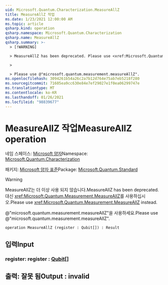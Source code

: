 ```yaml
---
uid: Microsoft.Quantum.Characterization.MeasureAllZ
title: MeasureAllZ 작업
ms.date: 1/23/2021 12:00:00 AM
ms.topic: article
qsharp.kind: operation
qsharp.namespace: Microsoft.Quantum.Characterization
qsharp.name: MeasureAllZ
qsharp.summary: >-
  > [!WARNING]

  > MeasureAllZ has been deprecated. Please use <xref:Microsoft.Quantum.Measurement.MeasureAllZ> instead.

  >

  > Please use @"microsoft.quantum.measurement.measureAllZ".
ms.openlocfilehash: 3094261b54a26c2a7b12d764e75ab7eb5218f280
ms.sourcegitcommit: 71605ea9cc630e84e7ef29027e1f0ea06299747e
ms.translationtype: MT
ms.contentlocale: ko-KR
ms.lasthandoff: 01/26/2021
ms.locfileid: "98839677"
---
```

# <a name="measureallz-operation"></a><span data-ttu-id="667e6-102">MeasureAllZ 작업</span><span class="sxs-lookup"><span data-stu-id="667e6-102">MeasureAllZ operation</span></span>

<span data-ttu-id="667e6-103">네임 스페이스: [Microsoft 양자](xref:Microsoft.Quantum.Characterization)</span><span class="sxs-lookup"><span data-stu-id="667e6-103">Namespace: [Microsoft.Quantum.Characterization](xref:Microsoft.Quantum.Characterization)</span></span>

<span data-ttu-id="667e6-104">패키지: [Microsoft 양자 표준](https://nuget.org/packages/Microsoft.Quantum.Standard)</span><span class="sxs-lookup"><span data-stu-id="667e6-104">Package: [Microsoft.Quantum.Standard](https://nuget.org/packages/Microsoft.Quantum.Standard)</span></span>


> [!WARNING]
> <span data-ttu-id="667e6-105">MeasureAllZ는 더 이상 사용 되지 않습니다.</span><span class="sxs-lookup"><span data-stu-id="667e6-105">MeasureAllZ has been deprecated.</span></span> <span data-ttu-id="667e6-106">대신 <xref:Microsoft.Quantum.Measurement.MeasureAllZ>를 사용하십시오.</span><span class="sxs-lookup"><span data-stu-id="667e6-106">Please use <xref:Microsoft.Quantum.Measurement.MeasureAllZ> instead.</span></span>
>
> <span data-ttu-id="667e6-107">@"microsoft.quantum.measurement.measureAllZ"을 사용하세요.</span><span class="sxs-lookup"><span data-stu-id="667e6-107">Please use @"microsoft.quantum.measurement.measureAllZ".</span></span>



```qsharp
operation MeasureAllZ (register : Qubit[]) : Result
```


## <a name="input"></a><span data-ttu-id="667e6-108">입력</span><span class="sxs-lookup"><span data-stu-id="667e6-108">Input</span></span>

### <a name="register--qubit"></a><span data-ttu-id="667e6-109">register: [](xref:microsoft.quantum.lang-ref.qubit)</span><span class="sxs-lookup"><span data-stu-id="667e6-109">register : [Qubit](xref:microsoft.quantum.lang-ref.qubit)[]</span></span>





## <a name="output--__invalidresult__"></a><span data-ttu-id="667e6-110">출력: __잘못 <Result> 됨__</span><span class="sxs-lookup"><span data-stu-id="667e6-110">Output : __invalid<Result>__</span></span>

